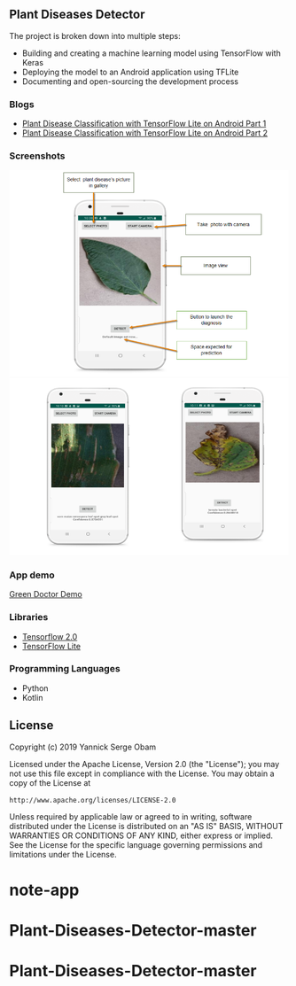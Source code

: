 ## Plant Diseases Detector
The project is broken down into multiple steps:

* Building and creating a machine learning model using TensorFlow with Keras
* Deploying the model to an Android application using TFLite
* Documenting and open-sourcing the development process
### Blogs
* [Plant Disease Classification with TensorFlow Lite on Android Part 1](https://medium.com/@yannicksergeobam/plant-disease-classification-with-tensorflow-2-0-268fe7f72c2a)
* [Plant Disease Classification with TensorFlow Lite on Android Part 2](https://medium.com/@yannicksergeobam/plant-disease-classification-with-tensorflow-lite-on-android-part-2-c2d47371cea3)

### Screenshots
![Gameplay Screenshot](./assets/over.png)
![Gameplay Screenshot2](./assets/greendoctor.png)

### App demo
[Green Doctor Demo](https://youtu.be/2UYLglMni6E)
### Libraries

* [Tensorflow 2.0](https://www.tensorflow.org/)
* [TensorFlow Lite ](https://www.tensorflow.org/lite)

### Programming Languages

* Python
* Kotlin


## License

Copyright (c) 2019 Yannick Serge Obam

Licensed under the Apache License, Version 2.0 (the "License");
you may not use this file except in compliance with the License.
You may obtain a copy of the License at

    http://www.apache.org/licenses/LICENSE-2.0

Unless required by applicable law or agreed to in writing, software
distributed under the License is distributed on an "AS IS" BASIS,
WITHOUT WARRANTIES OR CONDITIONS OF ANY KIND, either express or implied.
See the License for the specific language governing permissions and
limitations under the License.

# note-app
# Plant-Diseases-Detector-master
# Plant-Diseases-Detector-master
